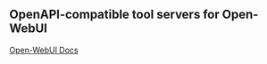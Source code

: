  OpenAPI-compatible tool servers for Open-WebUI
 ---


[Open-WebUI Docs](https://docs.openwebui.com/openapi-servers/open-webui)
